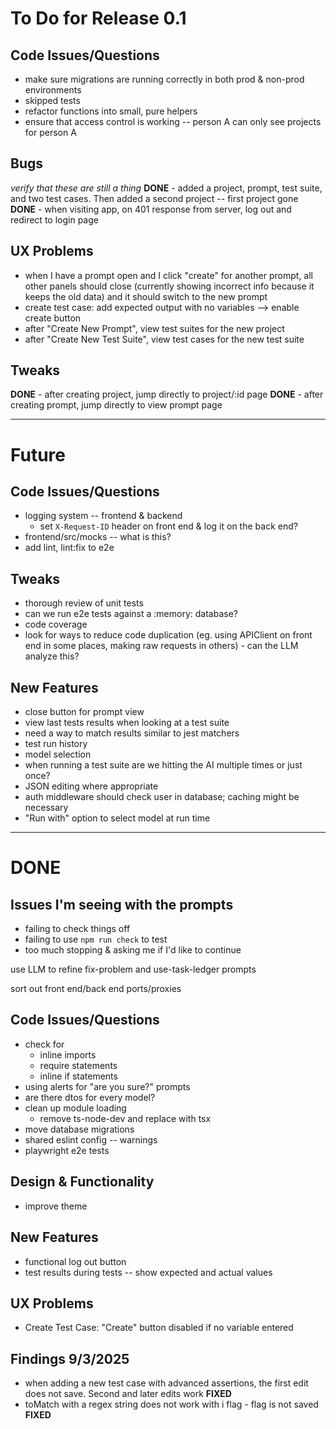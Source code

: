 # To Do for Release 0.1

## Code Issues/Questions
- make sure migrations are running correctly in both prod & non-prod environments
- skipped tests
- refactor functions into small, pure helpers
- ensure that access control is working -- person A can only see projects for person A

## Bugs
*verify that these are still a thing*
**DONE** - added a project, prompt, test suite, and two test cases. Then added a second project -- first project gone
**DONE** - when visiting app, on 401 response from server, log out and redirect to login page

## UX Problems
- when I have a prompt open and I click "create" for another prompt, all other panels should close (currently showing incorrect info because it keeps the old data) and it should switch to the new prompt
- create test case: add expected output with no variables --> enable create button
- after "Create New Prompt", view test suites for the new project
- after "Create New Test Suite", view test cases for the new test suite

## Tweaks
**DONE** - after creating project, jump directly to project/:id page
**DONE** - after creating prompt, jump directly to view prompt page

---

# Future

## Code Issues/Questions
- logging system -- frontend & backend
  - set `X-Request-ID` header on front end & log it on the back end?
- frontend/src/mocks -- what is this?
- add lint, lint:fix to e2e

## Tweaks
- thorough review of unit tests
- can we run e2e tests against a :memory: database?
- code coverage
- look for ways to reduce code duplication (eg. using APIClient on front end in some places, making raw requests in others) - can the LLM analyze this?

## New Features
- close button for prompt view
- view last tests results when looking at a test suite
- need a way to match results similar to jest matchers
- test run history
- model selection
- when running a test suite are we hitting the AI multiple times or just once?
- JSON editing where appropriate
- auth middleware should check user in database; caching might be necessary
- "Run with" option to select model at run time

---

# DONE

## Issues I'm seeing with the prompts
- failing to check things off
- failing to use `npm run check` to test
- too much stopping & asking me if I'd like to continue

use LLM to refine fix-problem and use-task-ledger prompts

sort out front end/back end ports/proxies

## Code Issues/Questions
- check for
  - inline imports
  - require statements
  - inline if statements
- using alerts for "are you sure?" prompts
- are there dtos for every model?
- clean up module loading
  - remove ts-node-dev and replace with tsx
- move database migrations
- shared eslint config -- warnings
- playwright e2e tests

## Design & Functionality
- improve theme

## New Features
- functional log out button
- test results during tests -- show expected and actual values

## UX Problems
- Create Test Case: "Create" button disabled if no variable entered

## Findings 9/3/2025
- when adding a new test case with advanced assertions, the first edit does not save. Second and later edits work **FIXED**
- toMatch with a regex string does not work with i flag - flag is not saved **FIXED**
